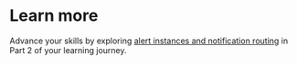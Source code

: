 # Learn more

Advance your skills by exploring [alert instances and notification routing](http://grafana.com/tutorials/alerting-get-started-pt2/) in Part 2 of your learning journey.

